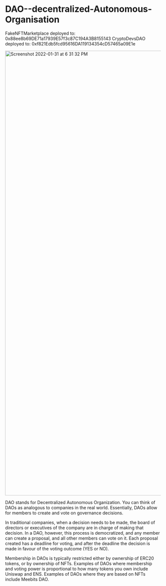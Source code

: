 # DAO--decentralized-Autonomous-Organisation

FakeNFTMarketplace deployed to:  0x88ee8b69DE71a17939E57f3c87C194A3B8155143
CryptoDevsDAO deployed to:  0xf821Edb5fcd95616DA119134354cD57465a09E1e

<img width="1440" alt="Screenshot 2022-01-31 at 6 31 32 PM" src="https://user-images.githubusercontent.com/36278808/151843835-41c62022-fb98-4da1-a368-7147b0206853.png">


DAO stands for Decentralized Autonomous Organization. You can think of DAOs as analogous to companies in the real world. Essentially, DAOs allow for members to create and vote on governance decisions.

In traditional companies, when a decision needs to be made, the board of directors or executives of the company are in charge of making that decision. In a DAO, however, this process is democratized, and any member can create a proposal, and all other members can vote on it. Each proposal created has a deadline for voting, and after the deadline the decision is made in favour of the voting outcome (YES or NO).

Membership in DAOs is typically restricted either by ownership of ERC20 tokens, or by ownership of NFTs. Examples of DAOs where membership and voting power is proportional to how many tokens you own include Uniswap and ENS. Examples of DAOs where they are based on NFTs include Meebits DAO.
